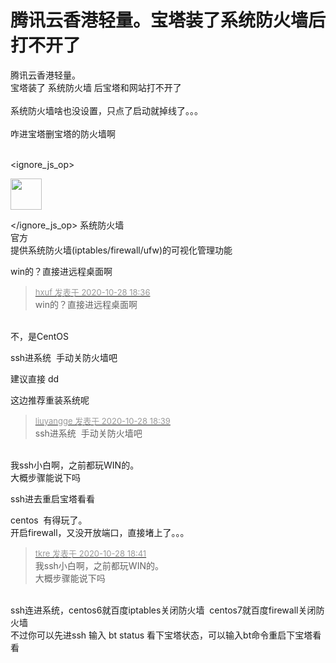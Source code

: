 # 腾讯云香港轻量。宝塔装了系统防火墙后打不开了


腾讯云香港轻量。<br />
宝塔装了 系统防火墙 后宝塔和网站打不开了<br />
<br />
系统防火墙啥也没设置，只点了启动就掉线了。。。<br />
<br />
咋进宝塔删宝塔的防火墙啊<br />
<br />

<ignore_js_op>

<img id="aimg_140823" aid="140823" src="static/image/common/none.gif" zoomfile="forum.php?mod=attachment&aid=MTQwODIzfGFlNzlmMWZifDE2MDk2MzAzNTF8NDczNDR8NzU5NTE0&noupdate=yes&nothumb=yes" file="forum.php?mod=attachment&aid=MTQwODIzfGFlNzlmMWZifDE2MDk2MzAzNTF8NDczNDR8NzU5NTE0&noupdate=yes" class="zoom" onclick="zoom(this, this.src, 0, 0, 0)" width="50" id="aimg_140823" inpost="1" onmouseover="showMenu({'ctrlid':this.id,'pos':'12'})" />

<div class="tip tip_4 aimg_tip" id="aimg_140823_menu" style="position: absolute; display: none" disautofocus="true">
<div class="xs0">
<p><strong>ico-firewall.png</strong> <em class="xg1">(1.21 KB, 下载次数: 0)</em></p>
<p>
<a href="forum.php?mod=attachment&amp;aid=MTQwODIzfGFlNzlmMWZifDE2MDk2MzAzNTF8NDczNDR8NzU5NTE0&amp;nothumb=yes" target="_blank">下载附件</a>

</p>

<p class="xg1 y">2020-10-28 18:35 上传</p>

</div>
<div class="tip_horn"></div>
</div>

</ignore_js_op>
系统防火墙<br />
官方&nbsp; &nbsp; &nbsp; &nbsp; <br />
提供系统防火墙(iptables/firewall/ufw)的可视化管理功能<br />


win的？直接进远程桌面啊

<div class="quote"><blockquote><font size="2"><a href="https://www.hostloc.com/forum.php?mod=redirect&amp;goto=findpost&amp;pid=9365553&amp;ptid=759514" target="_blank"><font color="#999999">hxuf 发表于 2020-10-28 18:36</font></a></font><br />
win的？直接进远程桌面啊</blockquote></div><br />
不，是CentOS

ssh进系统&nbsp;&nbsp;手动关防火墙吧<img src="static/image/smiley/default/lol.gif" smilieid="12" border="0" alt="" /><img src="static/image/smiley/default/lol.gif" smilieid="12" border="0" alt="" />

建议直接 dd

这边推荐重装系统呢

<div class="quote"><blockquote><font size="2"><a href="https://www.hostloc.com/forum.php?mod=redirect&amp;goto=findpost&amp;pid=9365577&amp;ptid=759514" target="_blank"><font color="#999999">liuyangge 发表于 2020-10-28 18:39</font></a></font><br />
ssh进系统&nbsp;&nbsp;手动关防火墙吧</blockquote></div><br />
我ssh小白啊，之前都玩WIN的。<br />
大概步骤能说下吗

ssh进去重启宝塔看看

centos <img src="static/image/smiley/default/lol.gif" smilieid="12" border="0" alt="" /> 有得玩了。<br />
开启firewall，又没开放端口，直接堵上了。。。

<div class="quote"><blockquote><font size="2"><a href="https://www.hostloc.com/forum.php?mod=redirect&amp;goto=findpost&amp;pid=9365588&amp;ptid=759514" target="_blank"><font color="#999999">tkre 发表于 2020-10-28 18:41</font></a></font><br />
我ssh小白啊，之前都玩WIN的。<br />
大概步骤能说下吗</blockquote></div><br />
ssh连进系统，centos6就百度iptables关闭防火墙&nbsp;&nbsp;centos7就百度firewall关闭防火墙<br />
不过你可以先进ssh 输入 bt status 看下宝塔状态，可以输入bt命令重启下宝塔看看
